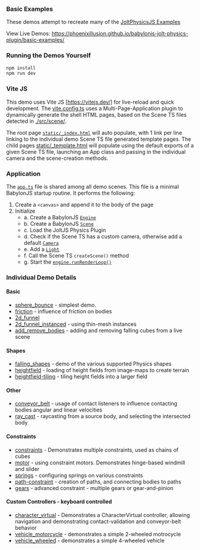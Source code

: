 
### Basic Examples

These demos attempt to recreate many of the [JoltPhysicsJS Examples](https://github.com/jrouwe/JoltPhysics.js/tree/main/Examples)

View Live Demos: https://phoenixillusion.github.io/babylonjs-jolt-physics-plugin/basic-examples/

### Running the Demos Yourself
```bash
npm install
npm run dev
```

### Vite JS
This demo uses Vite JS [https://vitejs.dev/] for live-reload and quick development.
The [vite.config.ts](./vite.config.ts) uses a Multi-Page-Application plugin to dynamically generate the shell HTML pages, based on the Scene TS files detected in [./src/scene/](./src/scene/).


The root page [`static/_index.html`](static/_index.html) will auto populate, with 1 link per line linking to the individual demo Scene TS file generated template pages.
The child pages [static/_template.html](static/_template.html) will populate using the default exports of a given Scene TS file, launching an App class and passing in the individual camera and the scene-creation methods.

### Application

The [`app.ts`](./src/app.ts) file is shared among all demo scenes. This file is a minimal BabylonJS startup routine. It performs the following:
1. Create a `<canvas>` and append it to the body of the page
2. Initialize
	- a. Create a BabylonJS [`Engine`](https://doc.babylonjs.com/typedoc/classes/BABYLON.Engine)
	- b. Create a BabylonJS [`Scene`](https://doc.babylonjs.com/typedoc/classes/BABYLON.Scene) 
	- c. Load the JoltJS Physics Plugin
	- d. Check if the Scene TS has a custom camera, otherwise add a default [`Camera`](https://doc.babylonjs.com/typedoc/classes/BABYLON.Camera)
	- e. Add a [`Light`](https://doc.babylonjs.com/typedoc/classes/BABYLON.Light)
	- f. Call the Scene TS `createScene()` method
	- g. Start the [`engine.runRenderLoop()`](https://doc.babylonjs.com/typedoc/classes/BABYLON.Engine#runRenderLoop)

### Individual Demo Details

#### Basic

* [sphere_bounce](./docs/sphere_bounce.md) - simplest demo.
* [friction](./docs/friction.md) - influence of friction on bodies
* [2d_funnel](./docs/2d_funnel.md)
* [2d_funnel_instanced](./docs/2d_funnel_instanced.md) - using thin-mesh instances 
* [add_remove_bodies](./docs/add_remove_bodies.md) - adding and removing falling cubes from a live scene

#### Shapes

* [falling_shapes](./docs/falling_shapes.md) - demo of the various supported Physics shapes
* [heightfield](./docs/heightfield.md) - loading of height fields from image-maps to create terrain
* [heightfield-tiling](./docs/heightfield-tiling.md) - tiling height fields into a larger field

#### Other
* [conveyor_belt](./docs/conveyor_belt.md) - usage of contact listeners to influence contacting bodies angular and linear velocities
* [ray_cast](./docs/ray_cast.md) - raycasting from a source body, and selecting the intersected body

#### Constraints
* [constraints](./docs/constraints.md) - Demonstrates multiple constraints, used as chains of cubes
* [motor](./docs/motor.md) - using constraint motors. Demonstrates hinge-based windmill and slider 
* [springs](./docs/springs.md) - configuring springs on various constraints
* [path-constraint](./docs/path-constraint.md) - creation of paths, and connecting bodies to paths
* [gears](./docs/gears.md) - advanced constraint - multiple gears or gear-and-pinion

#### Custom Controllers - keyboard controlled
* [character_virtual](./docs/character_virtual.md) - Demonstrates a CharacterVirtual controller, allowing navigation and demonstrating contact-validation and conveyor-belt behavior
* [vehicle_motorcycle](./docs/vehicle_motorcycle.md) - demonstrates a simple 2-wheeled motrocycle
* [vehicle_wheeled](./docs/vehicle_wheeled.md) - demonstrates a simple 4-wheeled vehicle
